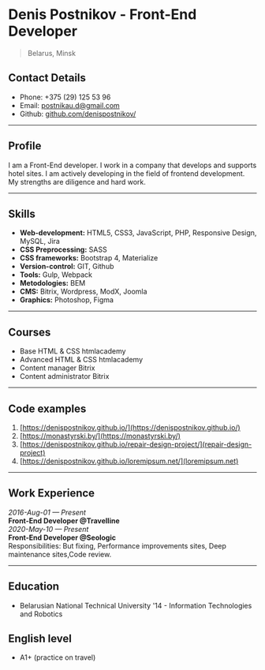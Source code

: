 # Denis Postnikov - Front-End Developer

> Belarus, Minsk

## Contact Details
* Phone: +375 (29) 125 53 96
* Email: [postnikau.d@gmail.com](postnikau.d@gmail.com)
* Github: [github.com/denispostnikov/](denispostnikov)

---

## Profile
I am a Front-End developer. I work in a company that develops and supports hotel sites. I am actively developing in the field of frontend development. My strengths are diligence and hard work.

---

## Skills
* **Web-development:** HTML5, CSS3, JavaScript, PHP, Responsive Design, MySQL, Jira
* **CSS Preprocessing:** SASS
* **CSS frameworks:** Bootstrap 4, Materialize
* **Version-control:** GIT, Github
* **Tools:** Gulp, Webpack
* **Metodologies:** BEM
* **CMS:** Bitrix, Wordpress, ModX, Joomla
* **Graphics:** Photoshop, Figma

---

## Courses
* Base HTML & CSS htmlacademy
* Advanced HTML & CSS htmlacademy
* Content manager Bitrix
* Content administrator Bitrix

---

## Code examples
1. [https://denispostnikov.github.io/](https://denispostnikov.github.io/)
2. [https://monastyrski.by/](https://monastyrski.by/)
3. [https://denispostnikov.github.io/repair-design-project/](repair-design-project)
4. [https://denispostnikov.github.io/loremipsum.net/](loremipsum.net)

---

## Work Experience
*2016-Aug-01 — Present*  
**Front-End Developer @Travelline**  
*2020-May-10 — Present*  
**Front-End Developer @Seologic**  
Responsibilities: But fixing, Performance improvements sites, Deep maintenance sites,Code review.

---

## Education
* Belarusian National Technical University '14 - Information Technologies and Robotics

## English level
* А1+ (practice on travel)